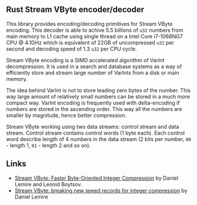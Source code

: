 ## Rust Stream VByte encoder/decoder

This library provides encoding/decoding primitives for Stream VByte encoding. This decoder is able to achive 5.5
billions of `u32` numbers from main memory to L1 cache using single thread on a Intel Core i7-1068NG7 CPU @ 4.1GHz
which is equivalent of 22GB of uncompressed `u32` per second and decoding speed of 1.3 `u32` per CPU cycle.

Stream VByte encoding is a SIMD accelerated algorithm of VarInt decompression. It is used in a search and database
systems as a way of efficiently store and stream large number of VarInts from a disk or main memory.

The idea behind VarInt is not to store leading zero bytes of the number. This way large amount of relatively small
numbers can be stored in a much more compact way. VarInt encoding is frequently used with delta-encoding if numbers
are stored in the ascending order. This way all the numbers are smaller by magnitude, hence better compression.

Stream VByte working using two data streams: control stream and data stream. Control stream contains control words (1
byte each). Each control word describe length of 4 numbers in the data stream (2 bits per number, `00` - length 1,
`01` - length 2 and so on).

## Links

- [Stream VByte: Faster Byte-Oriented Integer Compression][pub] by Daniel Lemire and Leonid Boytsov.
- [Stream VByte: breaking new speed records for integer compression][blog-post] by Daniel Lemire

[pub]: https://arxiv.org/abs/1709.08990
[blog-post]: https://lemire.me/blog/2017/09/27/stream-vbyte-breaking-new-speed-records-for-integer-compression/
